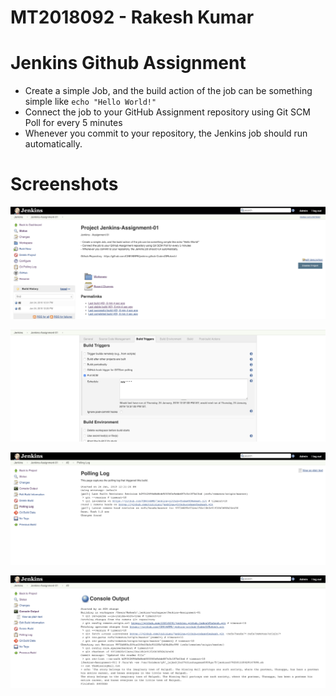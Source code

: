# MT2018092 - Rakesh Kumar

# Jenkins Github Assignment
- Create a simple Job, and the build action of the job can be something simple like ```echo "Hello World!"```
- Connect the job to your GitHub Assignment repository using Git SCM Poll for every 5 minutes
- Whenever you commit to your repository, the Jenkins job should run automatically.

# Screenshots
![alt text](https://github.com/CS816SPE/jenkins-github-CodesOfRakesh/blob/master/1-Project-Dashboard.png)

![alt text](https://github.com/CS816SPE/jenkins-github-CodesOfRakesh/blob/master/2-Project-Configuration.png)

![alt text](https://github.com/CS816SPE/jenkins-github-CodesOfRakesh/blob/master/3-Project-Polling-Log.png)

![alt text](https://github.com/CS816SPE/jenkins-github-CodesOfRakesh/blob/master/4-Project-Console-Output.png)
